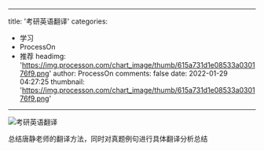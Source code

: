 
---
title: '考研英语翻译'
categories: 
 - 学习
 - ProcessOn
 - 推荐
headimg: 'https://img.processon.com/chart_image/thumb/615a731d1e08533a030176f9.png'
author: ProcessOn
comments: false
date: 2022-01-29 04:27:25
thumbnail: 'https://img.processon.com/chart_image/thumb/615a731d1e08533a030176f9.png'
---

<div>   
<img class="thumb" alt="考研英语翻译" src="https://img.processon.com/chart_image/thumb/615a731d1e08533a030176f9.png" referrerpolicy="no-referrer">
<p>总结唐静老师的翻译方法，同时对真题例句进行具体翻译分析总结</p>  
</div>
            